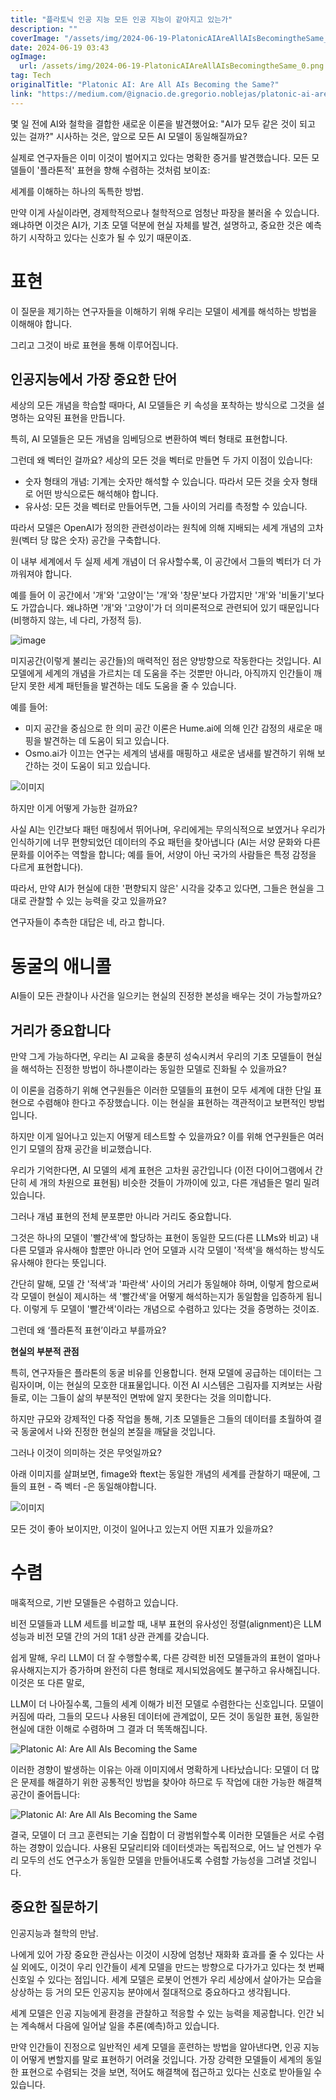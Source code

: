 ```yaml
---
title: "플라토닉 인공 지능 모든 인공 지능이 같아지고 있는가"
description: ""
coverImage: "/assets/img/2024-06-19-PlatonicAIAreAllAIsBecomingtheSame_0.png"
date: 2024-06-19 03:43
ogImage: 
  url: /assets/img/2024-06-19-PlatonicAIAreAllAIsBecomingtheSame_0.png
tag: Tech
originalTitle: "Platonic AI: Are All AIs Becoming the Same?"
link: "https://medium.com/@ignacio.de.gregorio.noblejas/platonic-ai-are-all-ais-becoming-the-same-4c5bab63471b"
---
```



몇 일 전에 AI와 철학을 결합한 새로운 이론을 발견했어요: "AI가 모두 같은 것이 되고 있는 걸까?" 시사하는 것은, 앞으로 모든 AI 모델이 동일해질까요?

실제로 연구자들은 이미 이것이 벌어지고 있다는 명확한 증거를 발견했습니다. 모든 모델들이 '플라톤적' 표현을 향해 수렴하는 것처럼 보이죠:

세계를 이해하는 하나의 독특한 방법.

만약 이게 사실이라면, 경제학적으로나 철학적으로 엄청난 파장을 불러올 수 있습니다. 왜냐하면 이것은 AI가, 기초 모델 덕분에 현실 자체를 발견, 설명하고, 중요한 것은 예측하기 시작하고 있다는 신호가 될 수 있기 때문이죠.

<div class="content-ad"></div>

# 표현

이 질문을 제기하는 연구자들을 이해하기 위해 우리는 모델이 세계를 해석하는 방법을 이해해야 합니다.

그리고 그것이 바로 표현을 통해 이루어집니다.

## 인공지능에서 가장 중요한 단어

<div class="content-ad"></div>

세상의 모든 개념을 학습할 때마다, AI 모델들은 키 속성을 포착하는 방식으로 그것을 설명하는 요약된 표현을 만듭니다.

특히, AI 모델들은 모든 개념을 임베딩으로 변환하여 벡터 형태로 표현합니다.

그런데 왜 벡터인 걸까요? 세상의 모든 것을 벡터로 만들면 두 가지 이점이 있습니다:
- 숫자 형태의 개념: 기계는 숫자만 해석할 수 있습니다. 따라서 모든 것을 숫자 형태로 어떤 방식으로든 해석해야 합니다.
- 유사성: 모든 것을 벡터로 만들어두면, 그들 사이의 거리를 측정할 수 있습니다.

<div class="content-ad"></div>

따라서 모델은 OpenAI가 정의한 관련성이라는 원칙에 의해 지배되는 세계 개념의 고차원(벡터 당 많은 숫자) 공간을 구축합니다.

이 내부 세계에서 두 실제 세계 개념이 더 유사할수록, 이 공간에서 그들의 벡터가 더 가까워져야 합니다.

예를 들어 이 공간에서 '개'와 '고양이'는 '개'와 '창문'보다 가깝지만 '개'와 '비둘기'보다도 가깝습니다. 왜냐하면 '개'와 '고양이'가 더 의미론적으로 관련되어 있기 때문입니다(비행하지 않는, 네 다리, 가정적 등).

![image](/assets/img/2024-06-19-PlatonicAIAreAllAIsBecomingtheSame_0.png)

<div class="content-ad"></div>

미지공간(이렇게 불리는 공간들)의 매력적인 점은 양방향으로 작동한다는 것입니다. AI 모델에게 세계의 개념을 가르치는 데 도움을 주는 것뿐만 아니라, 아직까지 인간들이 깨닫지 못한 세계 패턴들을 발견하는 데도 도움을 줄 수 있습니다.

예를 들어:

- 미지 공간을 중심으로 한 의미 공간 이론은 Hume.ai에 의해 인간 감정의 새로운 매핑을 발견하는 데 도움이 되고 있습니다.
- Osmo.ai가 이끄는 연구는 세계의 냄새를 매핑하고 새로운 냄새를 발견하기 위해 보간하는 것이 도움이 되고 있습니다.

![이미지](/assets/img/2024-06-19-PlatonicAIAreAllAIsBecomingtheSame_1.png)

<div class="content-ad"></div>

하지만 이게 어떻게 가능한 걸까요?

사실 AI는 인간보다 패턴 매칭에서 뛰어나며, 우리에게는 무의식적으로 보였거나 우리가 인식하기에 너무 편향되었던 데이터의 주요 패턴을 찾아냅니다 (AI는 서양 문화와 다른 문화를 이어주는 역할을 합니다; 예를 들어, 서양이 아닌 국가의 사람들은 특정 감정을 다르게 표현합니다).

따라서, 만약 AI가 현실에 대한 '편향되지 않은' 시각을 갖추고 있다면, 그들은 현실을 그대로 관찰할 수 있는 능력을 갖고 있을까요?

연구자들이 추측한 대답은 네, 라고 합니다.

<div class="content-ad"></div>

# 동굴의 애니콜

AI들이 모든 관찰이나 사건을 일으키는 현실의 진정한 본성을 배우는 것이 가능할까요?

## 거리가 중요합니다

만약 그게 가능하다면, 우리는 AI 교육을 충분히 성숙시켜서 우리의 기초 모델들이 현실을 해석하는 진정한 방법이 하나뿐이라는 동일한 모델로 진화될 수 있을까요?

<div class="content-ad"></div>

이 이론을 검증하기 위해 연구원들은 이러한 모델들의 표현이 모두 세계에 대한 단일 표현으로 수렴해야 한다고 주장했습니다. 이는 현실을 표현하는 객관적이고 보편적인 방법입니다.

하지만 이게 일어나고 있는지 어떻게 테스트할 수 있을까요? 이를 위해 연구원들은 여러 인기 모델의 잠재 공간을 비교했습니다.

우리가 기억한다면, AI 모델의 세계 표현은 고차원 공간입니다 (이전 다이어그램에서 간단히 세 개의 차원으로 표현됨) 비슷한 것들이 가까이에 있고, 다른 개념들은 멀리 밀려 있습니다.

그러나 개념 표현의 전체 분포뿐만 아니라 거리도 중요합니다.

<div class="content-ad"></div>

그것은 하나의 모델이 '빨간색'에 할당하는 표현이 동일한 모드(다른 LLMs와 비교) 내 다른 모델과 유사해야 할뿐만 아니라 언어 모델과 시각 모델이 '적색'을 해석하는 방식도 유사해야 한다는 뜻입니다.

간단히 말해, 모델 간 '적색'과 '파란색' 사이의 거리가 동일해야 하며, 이렇게 함으로써 각 모델이 현실이 제시하는 색 '빨간색'을 어떻게 해석하는지가 동일함을 입증하게 됩니다. 이렇게 두 모델이 '빨간색'이라는 개념으로 수렴하고 있다는 것을 증명하는 것이죠.

그런데 왜 ‘플라톤적 표현’이라고 부를까요?

**현실의 부분적 관점**

<div class="content-ad"></div>

특히, 연구자들은 플라톤의 동굴 비유를 인용합니다. 현재 모델에 공급하는 데이터는 그림자이며, 이는 현실의 모호한 대표물입니다. 이전 AI 시스템은 그림자를 지켜보는 사람들로, 이는 그들이 삶의 부분적인 면밖에 알지 못한다는 것을 의미합니다.

하지만 규모와 강제적인 다중 작업을 통해, 기초 모델들은 그들의 데이터를 초월하여 결국 동굴에서 나와 진정한 현실의 본질을 깨달을 것입니다.

그러나 이것이 의미하는 것은 무엇일까요?

<div class="content-ad"></div>

아래 이미지를 살펴보면, fimage와 ftext는 동일한 개념의 세계를 관찰하기 때문에, 그들의 표현 - 즉 벡터 -은 동일해야합니다.

![이미지](/assets/img/2024-06-19-PlatonicAIAreAllAIsBecomingtheSame_3.png)

모든 것이 좋아 보이지만, 이것이 일어나고 있는지 어떤 지표가 있을까요?

# 수렴

<div class="content-ad"></div>

매혹적으로, 기반 모델들은 수렴하고 있습니다.

비전 모델들과 LLM 세트를 비교할 때, 내부 표현의 유사성인 정렬(alignment)은 LLM 성능과 비전 모델 간의 거의 1대1 상관 관계를 갖습니다.

쉽게 말해, 우리 LLM이 더 잘 수행할수록, 다른 강력한 비전 모델들과의 표현이 얼마나 유사해지는지가 증가하며 완전히 다른 형태로 제시되었음에도 불구하고 유사해집니다. 이것은 또 다른 말로,

LLM이 더 나아질수록, 그들의 세계 이해가 비전 모델로 수렴한다는 신호입니다. 모델이 커짐에 따라, 그들의 모드나 사용된 데이터에 관계없이, 모든 것이 동일한 표현, 동일한 현실에 대한 이해로 수렴하며 그 결과 더 똑똑해집니다.

<div class="content-ad"></div>


![Platonic AI: Are All AIs Becoming the Same](/assets/img/2024-06-19-PlatonicAIAreAllAIsBecomingtheSame_4.png)

이러한 경향이 발생하는 이유는 아래 이미지에서 명확하게 나타났습니다: 모델이 더 많은 문제를 해결하기 위한 공통적인 방법을 찾아야 하므로 두 작업에 대한 가능한 해결책 공간이 줄어듭니다:

![Platonic AI: Are All AIs Becoming the Same](/assets/img/2024-06-19-PlatonicAIAreAllAIsBecomingtheSame_5.png)

결국, 모델이 더 크고 훈련되는 기술 집합이 더 광범위할수록 이러한 모델들은 서로 수렴하는 경향이 있습니다. 사용된 모달리티와 데이터셋과는 독립적으로, 어느 날 언젠가 우리 모두의 선도 연구소가 동일한 모델을 만들어내도록 수렴할 가능성을 그려낼 것입니다.


<div class="content-ad"></div>

## 중요한 질문하기

인공지능과 철학의 만남.

나에게 있어 가장 중요한 관심사는 이것이 시장에 엄청난 재화화 효과를 줄 수 있다는 사실 외에도, 이것이 우리 인간들이 세계 모델을 만드는 방향으로 다가가고 있다는 첫 번째 신호일 수 있다는 점입니다. 세계 모델은 로봇이 언젠가 우리 세상에서 살아가는 모습을 상상하는 등 거의 모든 인공지능 분야에서 절대적으로 중요하다고 생각됩니다.

<div class="content-ad"></div>

세계 모델은 인공 지능에게 환경을 관찰하고 적응할 수 있는 능력을 제공합니다. 인간 뇌는 계속해서 다음에 일어날 일을 추론(예측)하고 있습니다.

만약 인간들이 진정으로 일반적인 세계 모델을 훈련하는 방법을 알아낸다면, 인공 지능이 어떻게 변할지를 말로 표현하기 어려울 것입니다. 가장 강력한 모델들이 세계의 동일한 표현으로 수렴되는 것을 보면, 적어도 해결책에 접근하고 있다는 신호로 받아들일 수 있습니다.